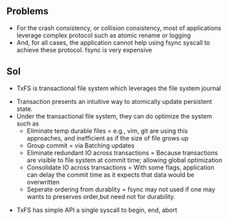 Problems
----------
* For the crash consistency, or collision consistency, most of applications leverage complex protocol such as 
atomic rename or logging
* And, for all cases, the application cannot help using fsync syscall to achieve these protocol. 
 fsync is very  expensive

Sol
-----
*  TxFS is transactional file system which leverages the file system journal
+ Transaction presents an intuitive way to atomically update persistent state. 
+ Under the transactional file system, they can do optimize the system such as 
  - Eliminate temp durable files 
   = e.g., vim, git are using this approaches, and inefficient as if the size of file grows up
  - Group commit 
   = via Batching updates 
  - Eliminate redundant IO across transactions 
   = Because transactions are visible to file system at commit time; allowing global optimization
  - Consolidate IO across transactions
   = With some flags, application can delay the commit time as it expects that data would be overwritten 
  - Seperate ordering from durablity 
   = fsync may not used if one may wants to preserves order,but need not for durability. 

* TxFS has simple API a single syscall to begin, end, abort 
